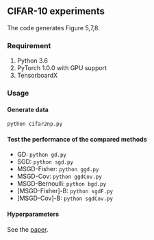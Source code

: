 ## CIFAR-10 experiments

The code generates Figure 5,7,8.

### Requirement
1. Python 3.6
2. PyTorch 1.0.0 with GPU support
3. TensorboardX

### Usage

#### Generate data
`python cifar2np.py`

#### Test the performance of the compared methods
- GD: `python gd.py`
- SGD: `python sgd.py`
- MSGD-Fisher: `python ggd.py`
- MSGD-Cov: `python ggdCov.py`
- MSGD-Bernoulli: `python bgd.py`
- [MSGD-Fisher]-B: `python sgdF.py`
- [MSGD-Cov]-B: `python sgdCov.py`

#### Hyperparameters
See the [paper](https://arxiv.org/abs/1906.07405).

